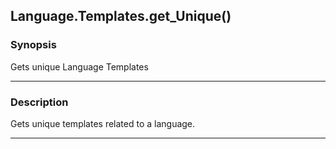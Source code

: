 Language.Templates.get_Unique()
-------------------------------

### Synopsis
Gets unique Language Templates

---

### Description

Gets unique templates related to a language.

---
